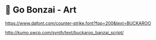 # 🌳 Go Bonzai - Art

<https://www.dafont.com/counter-strike.font?fpp=200&text=BUCKAROO>

<http://kumo.swcp.com/synth/text/buckaroo_banzai_script/>
